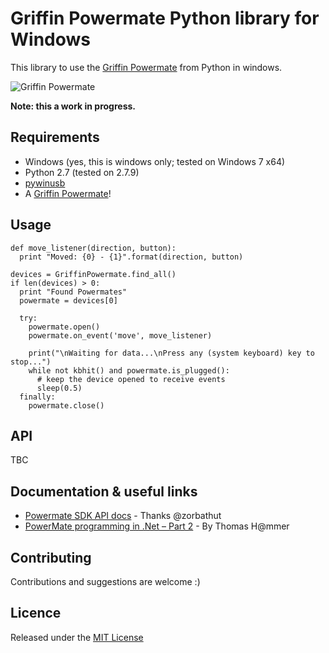 # Griffin Powermate Python library for Windows

This library to use the [Griffin Powermate](https://store.griffintechnology.com/powermate) from Python in windows.

![Griffin Powermate](https://store.griffintechnology.com/media/catalog/product/cache/1/image/9df78eab33525d08d6e5fb8d27136e95/n/a/na16029_powermate_1.jpg)

**Note: this a work in progress.**


## Requirements
- Windows (yes, this is windows only; tested on Windows 7 x64)
- Python 2.7 (tested on 2.7.9)
- [pywinusb](https://github.com/rene-aguirre/pywinusb)
- A [Griffin Powermate](https://store.griffintechnology.com/powermate)!

## Usage
```
def move_listener(direction, button):
  print "Moved: {0} - {1}".format(direction, button)

devices = GriffinPowermate.find_all()
if len(devices) > 0:
  print "Found Powermates"
  powermate = devices[0]
    
  try:
    powermate.open()
    powermate.on_event('move', move_listener)

    print("\nWaiting for data...\nPress any (system keyboard) key to stop...")
    while not kbhit() and powermate.is_plugged():
      # keep the device opened to receive events
      sleep(0.5)
  finally:
    powermate.close()
```

## API
TBC

## Documentation & useful links
- [Powermate SDK API docs](https://github.com/zorbathut/powermate/blob/master/Original%20Windows%20API.zip) - Thanks @zorbathut
- [PowerMate programming in .Net – Part 2](http://thammer.net/?p=374) - By Thomas H@mmer

## Contributing
Contributions and suggestions are welcome :)

## Licence
Released under the [MIT License](LICENSE)
